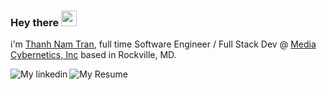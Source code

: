 ### Hey there <img src="https://media.giphy.com/media/hvRJCLFzcasrR4ia7z/giphy.gif" width="25px">

i'm [Thanh Nam Tran](https://www.thanhnam.dev/), full time Software Engineer / Full Stack Dev @ [Media Cybernetics, Inc](https://www.mediacy.com/) based in Rockville, MD. 

<a href="https://www.linkedin.com/in/thanh-nam-tran/">
  <img align="left" alt="My linkedin" src="https://img.shields.io/badge/LinkedIn-0077B5?style=for-the-badge&logo=linkedin&logoColor=white" />
</a>
<a href="https://github.com/ttran293/ttran293/blob/5a143bca3ba569d5398871e060e8db05194504b0/resume.pdf">
  <img align="left" alt="My Resume" src="https://img.shields.io/badge/Resume-0077B5?style=for-the-badge&logoColor=white" />
</a>
